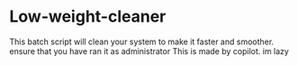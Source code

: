 # Low-weight-cleaner
This batch script will clean your system to make it faster and smoother. ensure that you have ran it as administrator
This is made by copilot. im lazy

